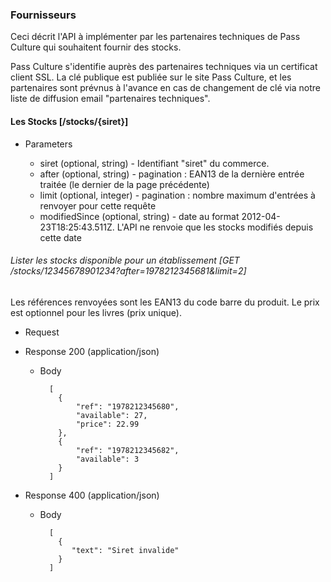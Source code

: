 ### Fournisseurs

Ceci décrit l'API à implémenter par les partenaires techniques de Pass Culture qui souhaitent fournir des stocks.

Pass Culture s'identifie auprès des partenaires techniques via un certificat client SSL. La clé publique est publiée sur le site Pass Culture, et les partenaires sont prévnus à l'avance en cas de changement de clé via notre liste de diffusion email "partenaires techniques".

#### Les Stocks [/stocks/{siret}]

+ Parameters

  + siret (optional, string) - Identifiant "siret" du commerce.
  + after (optional, string) - pagination : EAN13 de la dernière entrée traitée (le dernier de la page précédente)
  + limit (optional, integer) - pagination : nombre maximum d'entrées à renvoyer pour cette requête
  + modifiedSince (optional, string) - date au format 2012-04-23T18:25:43.511Z. L'API ne renvoie que les stocks modifiés depuis cette date

###### Lister les stocks disponible pour un établissement [GET /stocks/12345678901234?after=1978212345681&limit=2]

Les références renvoyées sont les EAN13 du code barre du produit. Le prix est optionnel pour les livres (prix unique).

+ Request

+ Response 200 (application/json)

    + Body

            [
              {
                  "ref": "1978212345680",
                  "available": 27,
                  "price": 22.99
              },
              {
                  "ref": "1978212345682",
                  "available": 3
              }
            ]

+ Response 400 (application/json)

    + Body

            [
              {
                 "text": "Siret invalide"
              }
            ]
